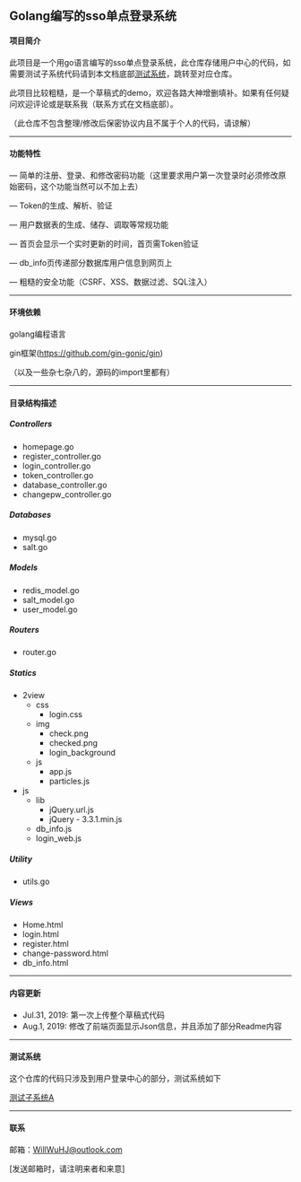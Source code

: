 ## Golang编写的sso单点登录系统

#### 项目简介

此项目是一个用go语言编写的sso单点登录系统，此仓库存储用户中心的代码，如需要测试子系统代码请到本文档底部[测试系统](#测试系统)，跳转至对应仓库。

此项目比较粗糙，是一个草稿式的demo，欢迎各路大神增删填补。如果有任何疑问欢迎评论或是联系我（联系方式在文档底部）。

（此仓库不包含整理/修改后保密协议内且不属于个人的代码，请谅解）

***

#### 功能特性

—  简单的注册、登录、和修改密码功能（这里要求用户第一次登录时必须修改原始密码，这个功能当然可以不加上去）

—  Token的生成、解析、验证

—  用户数据表的生成、储存、调取等常规功能

—  首页会显示一个实时更新的时间，首页需Token验证

—  db_info页传递部分数据库用户信息到网页上

—  粗糙的安全功能（CSRF、XSS、数据过滤、SQL注入）

----

#### 环境依赖

golang编程语言

gin框架(https://github.com/gin-gonic/gin)

（以及一些杂七杂八的，源码的import里都有）

----

#### 目录结构描述

##### Controllers

- homepage.go
- register_controller.go
- login_controller.go
- token_controller.go
- database_controller.go
- changepw_controller.go

##### Databases

- mysql.go
- salt.go

##### Models

- redis_model.go
- salt_model.go
- user_model.go

##### Routers

- router.go

##### Statics

- 2view
  - css
    - login.css
  - img
    - check.png
    - checked.png
    - login_background
  - js
    - app.js
    - particles.js
- js
  - lib
    - jQuery.url.js
    - jQuery - 3.3.1.min.js
  - db_info.js
  - login_web.js

##### Utility

- utils.go

##### Views

- Home.html
- login.html
- register.html
- change-password.html
- db_info.html

----

#### 内容更新

- Jul.31, 2019: 第一次上传整个草稿式代码
- Aug.1, 2019: 修改了前端页面显示Json信息，并且添加了部分Readme内容

----

#### 测试系统

这个仓库的代码只涉及到用户登录中心的部分，测试系统如下

[测试子系统A](https://github.com/WiJoWill/SSOweb_login_test_systemA-gin)

----

#### 联系

邮箱：WillWuHJ@outlook.com

[发送邮箱时，请注明来者和来意]


